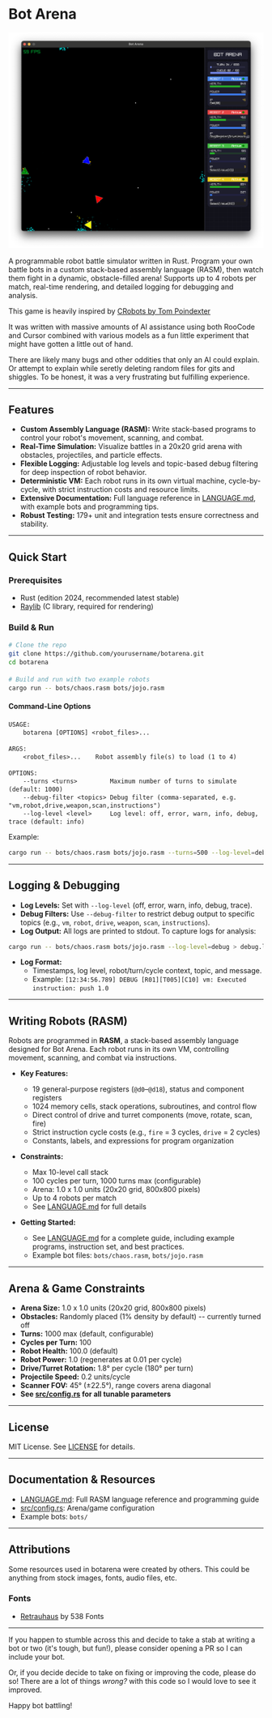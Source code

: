 # Bot Arena

![Bot Arena](https://raw.githubusercontent.com/sdeming/botarena/main/screenshot.png)

A programmable robot battle simulator written in Rust. Program your own battle bots in a custom stack-based assembly language (RASM), then watch them fight in a dynamic, obstacle-filled arena! Supports up to 4 robots per match, real-time rendering, and detailed logging for debugging and analysis.

This game is heavily inspired by [CRobots by Tom Poindexter](https://tpoindex.github.io/crobots/)

It was written with massive amounts of AI assistance using both RooCode and Cursor combined with various models as a fun little experiment that might have gotten a little out of hand.

There are likely many bugs and other oddities that only an AI could explain. Or attempt to explain while seretly deleting random files for gits and shiggles. To be honest, it was a very frustrating but fulfilling experience.

---

## Features

- **Custom Assembly Language (RASM):** Write stack-based programs to control your robot's movement, scanning, and combat.
- **Real-Time Simulation:** Visualize battles in a 20x20 grid arena with obstacles, projectiles, and particle effects.
- **Flexible Logging:** Adjustable log levels and topic-based debug filtering for deep inspection of robot behavior.
- **Deterministic VM:** Each robot runs in its own virtual machine, cycle-by-cycle, with strict instruction costs and resource limits.
- **Extensive Documentation:** Full language reference in [LANGUAGE.md](LANGUAGE.md), with example bots and programming tips.
- **Robust Testing:** 179+ unit and integration tests ensure correctness and stability.

---

## Quick Start

### Prerequisites

- Rust (edition 2024, recommended latest stable)
- [Raylib](https://www.raylib.com/) (C library, required for rendering)

### Build & Run

```sh
# Clone the repo
git clone https://github.com/yourusername/botarena.git
cd botarena

# Build and run with two example robots
cargo run -- bots/chaos.rasm bots/jojo.rasm
```

#### Command-Line Options

```
USAGE:
    botarena [OPTIONS] <robot_files>...

ARGS:
    <robot_files>...    Robot assembly file(s) to load (1 to 4)

OPTIONS:
    --turns <turns>         Maximum number of turns to simulate (default: 1000)
    --debug-filter <topics> Debug filter (comma-separated, e.g. "vm,robot,drive,weapon,scan,instructions")
    --log-level <level>     Log level: off, error, warn, info, debug, trace (default: info)
```

Example:

```sh
cargo run -- bots/chaos.rasm bots/jojo.rasm --turns=500 --log-level=debug --debug-filter=vm,robot
```

---

## Logging & Debugging

- **Log Levels:** Set with `--log-level` (off, error, warn, info, debug, trace).
- **Debug Filters:** Use `--debug-filter` to restrict debug output to specific topics (e.g., `vm`, `robot`, `drive`, `weapon`, `scan`, `instructions`).
- **Log Output:** All logs are printed to stdout. To capture logs for analysis:

```sh
cargo run -- bots/chaos.rasm bots/jojo.rasm --log-level=debug > debug.log 2>&1
```

- **Log Format:**
  - Timestamps, log level, robot/turn/cycle context, topic, and message.
  - Example: `[12:34:56.789] DEBUG [R01][T005][C10] vm: Executed instruction: push 1.0`

---

## Writing Robots (RASM)

Robots are programmed in **RASM**, a stack-based assembly language designed for Bot Arena. Each robot runs in its own VM, controlling movement, scanning, and combat via instructions.

- **Key Features:**

  - 19 general-purpose registers (`@d0`–`@d18`), status and component registers
  - 1024 memory cells, stack operations, subroutines, and control flow
  - Direct control of drive and turret components (move, rotate, scan, fire)
  - Strict instruction cycle costs (e.g., `fire` = 3 cycles, `drive` = 2 cycles)
  - Constants, labels, and expressions for program organization

- **Constraints:**

  - Max 10-level call stack
  - 100 cycles per turn, 1000 turns max (configurable)
  - Arena: 1.0 x 1.0 units (20x20 grid, 800x800 pixels)
  - Up to 4 robots per match
  - See [LANGUAGE.md](LANGUAGE.md) for full details

- **Getting Started:**
  - See [LANGUAGE.md](LANGUAGE.md) for a complete guide, including example programs, instruction set, and best practices.
  - Example bot files: `bots/chaos.rasm`, `bots/jojo.rasm`

---

## Arena & Game Constraints

- **Arena Size:** 1.0 x 1.0 units (20x20 grid, 800x800 pixels)
- **Obstacles:** Randomly placed (1% density by default) -- currently turned off
- **Turns:** 1000 max (default, configurable)
- **Cycles per Turn:** 100
- **Robot Health:** 100.0 (default)
- **Robot Power:** 1.0 (regenerates at 0.01 per cycle)
- **Drive/Turret Rotation:** 1.8° per cycle (180° per turn)
- **Projectile Speed:** 0.2 units/cycle
- **Scanner FOV:** 45° (±22.5°), range covers arena diagonal
- **See [src/config.rs](src/config.rs) for all tunable parameters**

---

## License

MIT License. See [LICENSE](LICENSE) for details.

---

## Documentation & Resources

- [LANGUAGE.md](LANGUAGE.md): Full RASM language reference and programming guide
- [src/config.rs](src/config.rs): Arena/game configuration
- Example bots: `bots/`

---

## Attributions

Some resources used in botarena were created by others. This could be anything from stock images, fonts, audio files, etc.

### Fonts
- [Retrauhaus](https://www.fontspace.com/retrahaus-font-f23785) by 538 Fonts

---

If you happen to stumble across this and decide to take a stab at writing a bot or two (it's tough, but fun!), please
consider opening a PR so I can include your bot.

Or, if you decide decide to take on fixing or improving the code, please do so! There are a lot of things _wrong?_ with
this code so I would love to see it improved.

Happy bot battling!

